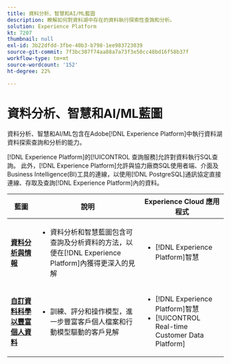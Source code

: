 ```yaml
---
title: 資料分析、智慧和AI/ML藍圖
description: 瞭解如何對資料湖中存在的資料執行探索性查詢和分析。
solution: Experience Platform
kt: 7207
thumbnail: null
exl-id: 3b22dfdd-3fbe-40b3-b798-1ee983723039
source-git-commit: 7f3bc307f74aa88a7a73f3e50cc48bd16f58b37f
workflow-type: tm+mt
source-wordcount: '152'
ht-degree: 22%

---
```


# 資料分析、智慧和AI/ML藍圖

資料分析、智慧和AI/ML包含在Adobe[!DNL Experience Platform]中執行資料湖資料探索查詢和分析的能力。

[!DNL Experience Platform]的[!UICONTROL 查詢服務]允許對資料執行SQL查詢。 此外，[!DNL Experience Platform]允許與協力廠商SQL使用者端、介面及Business Intelligence(BI)工具的連線，以使用[!DNL PostgreSQL]通訊協定直接連線、存取及查詢[!DNL Experience Platform]內的資料。

| 藍圖 | 說明 | Experience Cloud 應用程式 |
|---|---|---|
| **[資料分析與情報](analysis.md)** | <ul><li>資料分析和智慧藍圖包含可查詢及分析資料的方法，以便在[!DNL Experience Platform]內獲得更深入的見解</ul></li> | <ul><li> [!DNL Experience Platform]智慧</ul></li> |
| **[自訂資料科學以豐富個人資料](data-science.md)** | <ul><li>訓練、評分和操作模型，進一步豐富客戶個人檔案和行動模型驅動的客戶見解</li></ul> | <ul><li>[!DNL Experience Platform]智慧</li><li> [!UICONTROL Real-time Customer Data Platform]</li></ul> |
